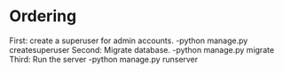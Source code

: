 # Ordering
First: create a superuser for admin accounts.
  -python manage.py createsuperuser
Second: Migrate database.
  -python manage.py migrate
 Third: Run the server
  -python manage.py runserver

